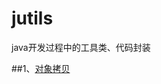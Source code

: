 # jutils
java开发过程中的工具类、代码封装

##1、[对象拷贝](https://github.com/China-ls/jutils/blob/master/java_field_copy/README.md)